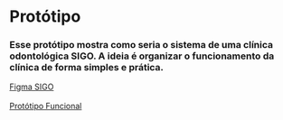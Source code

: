 # Protótipo

### Esse protótipo mostra como seria o sistema de uma clínica odontológica SIGO. A ideia é organizar o funcionamento da clínica de forma simples e prática.

 <a href = "https://www.figma.com/design/WJ4rzBBXTAVyWOCxsCmoqs/Logo-Plasma?node-id=0-1&p=f&t=gDNclNnN6PoF70Z0-0" target="_black">Figma SIGO</a>
<br>
<br>
 <A href = "https://www.figma.com/proto/WJ4rzBBXTAVyWOCxsCmoqs/Logo-Plasma?node-id=3-3&p=f&t=j2v0Mi7iGo8KUOAa-0&scaling=scale-down&content-scaling=fixed&page-id=0%3A1&starting-point-node-id=3%3A3" target = "_black">Protótipo Funcional </a>

